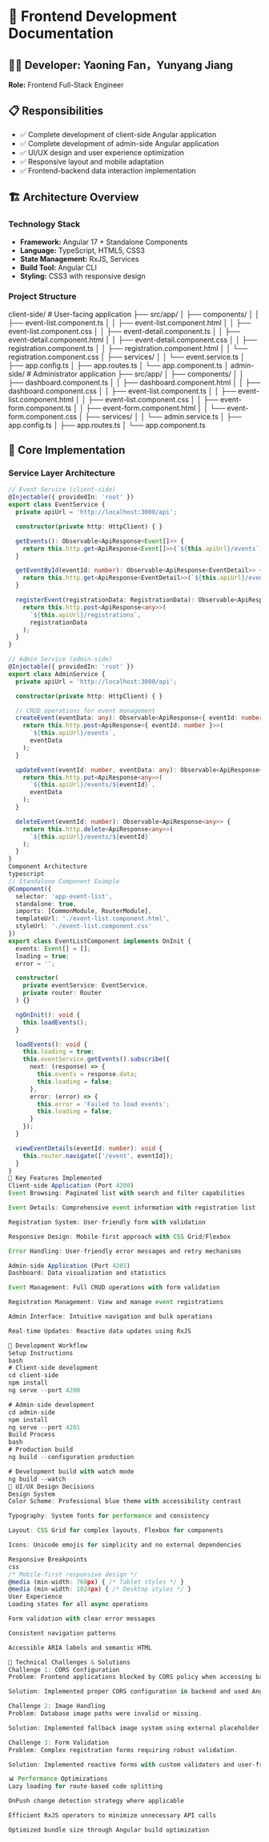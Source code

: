 # 🎨 Frontend Development Documentation

## 👨‍💻 Developer: Yaoning Fan，Yunyang Jiang
**Role:** Frontend Full-Stack Engineer

## 📋 Responsibilities
- ✅ Complete development of client-side Angular application
- ✅ Complete development of admin-side Angular application  
- ✅ UI/UX design and user experience optimization
- ✅ Responsive layout and mobile adaptation
- ✅ Frontend-backend data interaction implementation

## 🏗️ Architecture Overview

### Technology Stack
- **Framework:** Angular 17 + Standalone Components
- **Language:** TypeScript, HTML5, CSS3
- **State Management:** RxJS, Services
- **Build Tool:** Angular CLI
- **Styling:** CSS3 with responsive design

### Project Structure
client-side/ # User-facing application
├── src/app/
│ ├── components/
│ │ ├── event-list.component.ts
│ │ ├── event-list.component.html
│ │ ├── event-list.component.css
│ │ ├── event-detail.component.ts
│ │ ├── event-detail.component.html
│ │ ├── event-detail.component.css
│ │ ├── registration.component.ts
│ │ ├── registration.component.html
│ │ └── registration.component.css
│ ├── services/
│ │ └── event.service.ts
│ ├── app.config.ts
│ ├── app.routes.ts
│ └── app.component.ts
│
admin-side/ # Administrator application
├── src/app/
│ ├── components/
│ │ ├── dashboard.component.ts
│ │ ├── dashboard.component.html
│ │ ├── dashboard.component.css
│ │ ├── event-list.component.ts
│ │ ├── event-list.component.html
│ │ ├── event-list.component.css
│ │ ├── event-form.component.ts
│ │ ├── event-form.component.html
│ │ └── event-form.component.css
│ ├── services/
│ │ └── admin.service.ts
│ ├── app.config.ts
│ ├── app.routes.ts
│ └── app.component.ts

## 🔧 Core Implementation

### Service Layer Architecture
```typescript
// Event Service (client-side)
@Injectable({ providedIn: 'root' })
export class EventService {
  private apiUrl = 'http://localhost:3000/api';

  constructor(private http: HttpClient) { }

  getEvents(): Observable<ApiResponse<Event[]>> {
    return this.http.get<ApiResponse<Event[]>>(`${this.apiUrl}/events`);
  }

  getEventById(eventId: number): Observable<ApiResponse<EventDetail>> {
    return this.http.get<ApiResponse<EventDetail>>(`${this.apiUrl}/events/${eventId}`);
  }

  registerEvent(registrationData: RegistrationData): Observable<ApiResponse<any>> {
    return this.http.post<ApiResponse<any>>(
      `${this.apiUrl}/registrations`,
      registrationData
    );
  }
}

// Admin Service (admin-side)
@Injectable({ providedIn: 'root' })
export class AdminService {
  private apiUrl = 'http://localhost:3000/api';

  constructor(private http: HttpClient) { }

  // CRUD operations for event management
  createEvent(eventData: any): Observable<ApiResponse<{ eventId: number }>> {
    return this.http.post<ApiResponse<{ eventId: number }>>(
      `${this.apiUrl}/events`,
      eventData
    );
  }

  updateEvent(eventId: number, eventData: any): Observable<ApiResponse<any>> {
    return this.http.put<ApiResponse<any>>(
      `${this.apiUrl}/events/${eventId}`,
      eventData
    );
  }

  deleteEvent(eventId: number): Observable<ApiResponse<any>> {
    return this.http.delete<ApiResponse<any>>(
      `${this.apiUrl}/events/${eventId}`
    );
  }
}
Component Architecture
typescript
// Standalone Component Example
@Component({
  selector: 'app-event-list',
  standalone: true,
  imports: [CommonModule, RouterModule],
  templateUrl: './event-list.component.html',
  styleUrl: './event-list.component.css'
})
export class EventListComponent implements OnInit {
  events: Event[] = [];
  loading = true;
  error = '';

  constructor(
    private eventService: EventService,
    private router: Router
  ) {}

  ngOnInit(): void {
    this.loadEvents();
  }

  loadEvents(): void {
    this.loading = true;
    this.eventService.getEvents().subscribe({
      next: (response) => {
        this.events = response.data;
        this.loading = false;
      },
      error: (error) => {
        this.error = 'Failed to load events';
        this.loading = false;
      }
    });
  }

  viewEventDetails(eventId: number): void {
    this.router.navigate(['/event', eventId]);
  }
}
🎯 Key Features Implemented
Client-side Application (Port 4200)
Event Browsing: Paginated list with search and filter capabilities

Event Details: Comprehensive event information with registration list

Registration System: User-friendly form with validation

Responsive Design: Mobile-first approach with CSS Grid/Flexbox

Error Handling: User-friendly error messages and retry mechanisms

Admin-side Application (Port 4201)
Dashboard: Data visualization and statistics

Event Management: Full CRUD operations with form validation

Registration Management: View and manage event registrations

Admin Interface: Intuitive navigation and bulk operations

Real-time Updates: Reactive data updates using RxJS

🚀 Development Workflow
Setup Instructions
bash
# Client-side development
cd client-side
npm install
ng serve --port 4200

# Admin-side development  
cd admin-side
npm install
ng serve --port 4201
Build Process
bash
# Production build
ng build --configuration production

# Development build with watch mode
ng build --watch
🎨 UI/UX Design Decisions
Design System
Color Scheme: Professional blue theme with accessibility contrast

Typography: System fonts for performance and consistency

Layout: CSS Grid for complex layouts, Flexbox for components

Icons: Unicode emojis for simplicity and no external dependencies

Responsive Breakpoints
css
/* Mobile-first responsive design */
@media (min-width: 768px) { /* Tablet styles */ }
@media (min-width: 1024px) { /* Desktop styles */ }
User Experience
Loading states for all async operations

Form validation with clear error messages

Consistent navigation patterns

Accessible ARIA labels and semantic HTML

🔧 Technical Challenges & Solutions
Challenge 1: CORS Configuration
Problem: Frontend applications blocked by CORS policy when accessing backend API.

Solution: Implemented proper CORS configuration in backend and used Angular proxy for development.

Challenge 2: Image Handling
Problem: Database image paths were invalid or missing.

Solution: Implemented fallback image system using external placeholder service with unique images per event.

Challenge 3: Form Validation
Problem: Complex registration forms requiring robust validation.

Solution: Implemented reactive forms with custom validators and user-friendly error messages.

📊 Performance Optimizations
Lazy loading for route-based code splitting

OnPush change detection strategy where applicable

Efficient RxJS operators to minimize unnecessary API calls

Optimized bundle size through Angular build optimization


